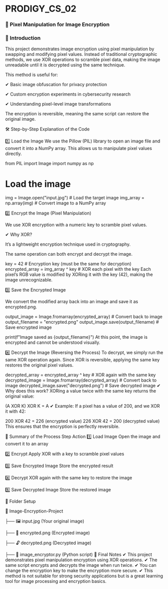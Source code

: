 # PRODIGY_CS_02
### 🔐 Pixel Manipulation for Image Encryption

### 📌 Introduction
This project demonstrates image encryption using pixel manipulation by swapping and modifying pixel values. Instead of traditional cryptographic methods, we use XOR operations to scramble pixel data, making the image unreadable until it is decrypted using the same technique.

This method is useful for:

✔ Basic image obfuscation for privacy protection

✔ Custom encryption experiments in cybersecurity research

✔ Understanding pixel-level image transformations

The encryption is reversible, meaning the same script can restore the original image.

🛠️ Step-by-Step Explanation of the Code

1️⃣ Load the Image
We use the Pillow (PIL) library to open an image file and convert it into a NumPy array.
This allows us to manipulate pixel values directly.

from PIL import Image
import numpy as np

# Load the image
img = Image.open("input.jpg")  # Load the target image
img_array = np.array(img)  # Convert image to a NumPy array

2️⃣ Encrypt the Image (Pixel Manipulation)

We use XOR encryption with a numeric key to scramble pixel values.

✔ Why XOR?

It’s a lightweight encryption technique used in cryptography.

The same operation can both encrypt and decrypt the image.

key = 42  # Encryption key (must be the same for decryption)
encrypted_array = img_array ^ key  # XOR each pixel with the key
Each pixel’s RGB value is modified by XORing it with the key (42), making the image unrecognizable.

3️⃣ Save the Encrypted Image

We convert the modified array back into an image and save it as encrypted.png.

output_image = Image.fromarray(encrypted_array)  # Convert back to image
output_filename = "encrypted.png"
output_image.save(output_filename)  # Save encrypted image

print(f"Image saved as {output_filename}")
At this point, the image is encrypted and cannot be understood visually.

4️⃣ Decrypt the Image (Reversing the Process)
To decrypt, we simply run the same XOR operation again. Since XOR is reversible, applying the same key restores the original pixel values.


decrypted_array = encrypted_array ^ key  # XOR again with the same key
decrypted_image = Image.fromarray(decrypted_array)  # Convert back to image
decrypted_image.save("decrypted.png")  # Save decrypted image
✔ Why does this work?
XORing a value twice with the same key returns the original value:

(A XOR K) XOR K = A
✔ Example:
If a pixel has a value of 200, and we XOR it with 42:


200 XOR 42 = 226  (encrypted value)
226 XOR 42 = 200  (decrypted value)
This ensures that the encryption is perfectly reversible.

📌 Summary of the Process
Step	Action
1️⃣ Load Image	Open the image and convert it to an array

2️⃣ Encrypt	Apply XOR with a key to scramble pixel values

3️⃣ Save Encrypted Image	Store the encrypted result

4️⃣ Decrypt	XOR again with the same key to restore the image

5️⃣ Save Decrypted Image	Store the restored image

📂 Folder Setup

📁 Image-Encryption-Project

   ├── 🖼 input.jpg    (Your original image)

   ├── 🔐 encrypted.png (Encrypted image)

   ├── 🔓 decrypted.png (Decrypted image)

   ├── 🐍 image_encryptor.py (Python script)
📢 Final Notes
✔ This project demonstrates pixel manipulation encryption using XOR operations.
✔ The same script encrypts and decrypts the image when run twice.
✔ You can change the encryption key to make the encryption more secure.
✔ This method is not suitable for strong security applications but is a great learning tool for image processing and encryption basics.

